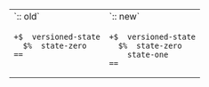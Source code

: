 <table>
<tr>
<td> `::  old` </td> <td> `::  new` </td>
</tr>
<tr>
<td>
  
  ```
  +$  versioned-state
    $%  state-zero
  ==
    
  ```
  
  </td>
<td>

```
+$  versioned-state
  $%  state-zero
    state-one
==
```

</td>
</tr>
</table>
